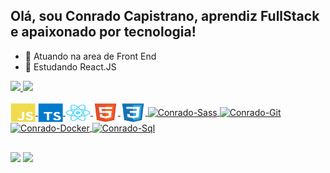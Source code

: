 ## Olá, sou Conrado Capistrano, aprendiz FullStack e apaixonado por tecnologia!

- 🔭 Atuando na area de Front End
- 🌱 Estudando React.JS

<div>
	<a href="https://beacons.ai/conradocapistrano">
	<img height="180em" src="https://github-readme-stats.vercel.app/api?username=conradocapistrano&show_icons=true&theme=tokyonight&include_all_commits=true&count_private=true"/>
	<img height="180em" src="https://github-readme-stats.vercel.app/api/top-langs/?username=conradocapistrano&layout=compact&langs_count=16&theme=tokyonight"/>
</div>

<div style="display: inline_block"><br>
  <img align="center" alt="Conrado-Js" height="30" width="40" src="https://raw.githubusercontent.com/devicons/devicon/master/icons/javascript/javascript-plain.svg">
  <img align="center" alt="Conrado-Ts" height="30" width="40" src="https://raw.githubusercontent.com/devicons/devicon/master/icons/typescript/typescript-plain.svg">
  <img align="center" alt="Conrado-React" height="30" width="40" src="https://raw.githubusercontent.com/devicons/devicon/master/icons/react/react-original.svg">
  <img align="center" alt="Conrado-HTML" height="30" width="40" src="https://raw.githubusercontent.com/devicons/devicon/master/icons/html5/html5-original.svg">
  <img align="center" alt="Conrado-CSS" height="30" width="40" src="https://raw.githubusercontent.com/devicons/devicon/master/icons/css3/css3-original.svg">
  <img align="center" alt="Conrado-Sass" height="30" width="40" src="https://cdn.jsdelivr.net/gh/devicons/devicon/icons/sass/sass-original.svg" />
  <img align="center" alt="Conrado-Git" height="30" width="40" src="https://cdn.jsdelivr.net/gh/devicons/devicon/icons/git/git-original.svg" />
  <img align="center" alt="Conrado-Docker" height="30" width="40" src="https://cdn.jsdelivr.net/gh/devicons/devicon/icons/docker/docker-original.svg" />
  <img align="center" alt="Conrado-Sql" height="30" width="40" src="https://cdn.jsdelivr.net/gh/devicons/devicon/icons/mysql/mysql-original.svg" />
</div>
 

  ##
 
<div>
  <a href = "mailto:capistrano.conrado@gmail.com"><img src="https://img.shields.io/badge/-Gmail-%23333?style=for-the-badge&logo=gmail&logoColor=white" target="_blank"></a>
  <a href="https://www.linkedin.com/in/conrado-capistrano88" target="_blank"><img src="https://img.shields.io/badge/-LinkedIn-%230077B5?style=for-the-badge&logo=linkedin&logoColor=white" target="_blank"></a> 
  
</div>
